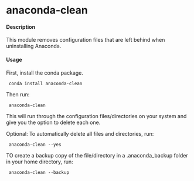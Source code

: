 # anaconda-clean

#### Description
This module removes configuration files that are left behind when uninstalling Anaconda.

#### Usage

First, install the conda package. 

     conda install anaconda-clean

Then run: 

     anaconda-clean

This will run through the configuration files/directories on your system and give you the option to delete each one. 

Optional: 
To automatically delete all files and directories, run:

     anaconda-clean --yes 
     
TO create a backup copy of the file/directory in a .anaconda_backup folder in your home directory, run: 

     anaconda-clean --backup
